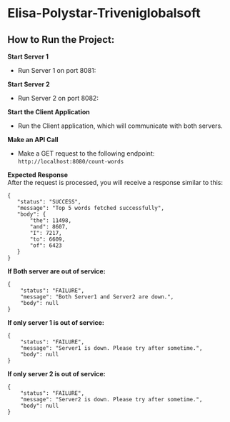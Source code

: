 # Elisa-Polystar-Triveniglobalsoft

## How to Run the Project:
**Start Server 1**
- Run Server 1 on port 8081:

**Start Server 2**
- Run Server 2 on port 8082:

**Start the Client Application**
- Run the Client application, which will communicate with both servers.

**Make an API Call**
- Make a GET request to the following endpoint:  
  `` http://localhost:8080/count-words  ``

**Expected Response**  
After the request is processed, you will receive a response similar to this:

 ```
{  
	"status": "SUCCESS",  
	"message": "Top 5 words fetched successfully",  
	"body": {  
		"the": 11498,  
		"and": 8607,  
		"I": 7217,  
		"to": 6609,  
		"of": 6423  
	}  
}
```

**If Both server are out of service:**
```declarative
{
    "status": "FAILURE",
    "message": "Both Server1 and Server2 are down.",
    "body": null
}
```

**If only server 1 is out of service:**
```declarative
{
    "status": "FAILURE",
    "message": "Server1 is down. Please try after sometime.",
    "body": null
}
```

**If only server 2 is out of service:**
```declarative
{
    "status": "FAILURE",
    "message": "Server2 is down. Please try after sometime.",
    "body": null
}
```